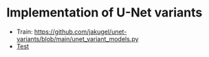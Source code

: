 
# Implementation of U-Net variants 

- Train: https://github.com/jakugel/unet-variants/blob/main/unet_variant_models.py
- [Test](test.py)
